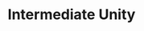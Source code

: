 ---
title: "Intermediate Unity"
event-name: "Intermediate Unity"
event-regular-date: "Mondays"
event-time: "2:30 PM - 3:30 PM"
event-location: "Bourns A171"
event-description: "Take your Unity skills to the next level. This workshop series will teach you more advanced features in Unity, such as custom editors and save systems. Learn to take full advantage of Unity's capabilities to speed up your workflow and polish your virtual worlds. We recommend that you at least know the basics of Unity."
---